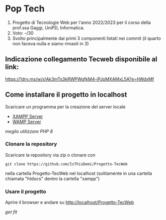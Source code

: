 # Pop Tech
<ol>
<li> Progetto di Tecnologie Web per l'anno 2022/2023 per il corso della prof.ssa Gaggi, UniPD, Informatica. </li>
<li> Voto: -/30 </li>
<li> Svolto principalmente dai primi 3 componenti listati nei commit (il quarto non faceva nulla e siamo rimasti in 3) </li>
</ol>

## Indicazione collegamento Tecweb disponibile al link:

https://1drv.ms/w/s!Ak3mTs3kRWPWgfkM4-iPJpMXAMxL5A?e=hWdxMf


## Come installare il progetto in localhost

Scaricare un programma per la creazione del server locale

- [XAMPP Server](https://www.apachefriends.org/download.html)
- [WAMP Server](https://www.wampserver.com/en/download-wampserver-64bits/)

_meglio utilizzare PHP 8_

### Clonare la repository 

Scaricare la repository via zip o clonare con

`git clone https://github.com/IsThisDemi/Progetto-TecWeb`

nella cartella Progetto-TecWeb nel localhost (solitamente in una cartella chiamata "htdocs" dentro la cartella "xampp")
 
### Usare il progetto

Aprire il browser e andare su [http://localhost/Progetto-TecWeb](http://localhost/Progetto-TecWeb)

_get fit_
